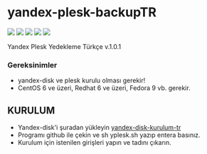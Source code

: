 # yandex-plesk-backupTR
![](https://img.shields.io/badge/Ver.-1.0.1-dark) ![](https://img.shields.io/badge/Author-foxtr-blue) ![](https://img.shields.io/badge/profile-semihbtr-green?logo=linkedin&style=flat-square) ![](https://shields.io/badge/license-MIT-informational) ![](https://img.shields.io/badge/turkish-red)

Yandex Plesk Yedekleme Türkçe
v.1.0.1



### Gereksinimler
- yandex-disk ve plesk kurulu olması gerekir!
- CentOS 6 ve üzeri, Redhat 6 ve üzeri, Fedora 9 vb. gerekir.

## KURULUM
- Yandex-disk'i şuradan yükleyin [yandex-disk-kurulum-tr](https://yandex.com.tr/support/disk-desktop-linux/installation.html)
- Programı github ile çekin ve sh yplesk.sh yazıp entera basınız.
- Kurulum için istenilen girişleri yapın ve tadını çıkarın.
